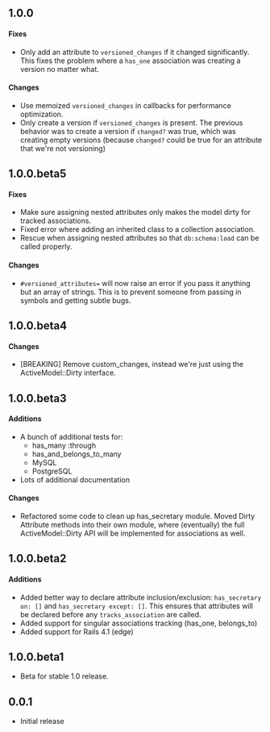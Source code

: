 ## 1.0.0
#### Fixes
* Only add an attribute to `versioned_changes` if it changed significantly.
  This fixes the problem where a `has_one` association was creating a version
  no matter what.

#### Changes
* Use memoized `versioned_changes` in callbacks for performance optimization.
* Only create a version if `versioned_changes` is present. The previous
  behavior was to create a version if `changed?` was true, which was creating
  empty versions (because `changed?` could be true for an attribute that we're
  not versioning)


## 1.0.0.beta5
#### Fixes
* Make sure assigning nested attributes only makes the model dirty for tracked
  associations.
* Fixed error where adding an inherited class to a collection association.
* Rescue when assigning nested attributes so that `db:schema:load` can be
  called properly.

#### Changes
* `#versioned_attributes=` will now raise an error if you pass it anything but
  an array of strings. This is to prevent someone from passing in symbols
  and getting subtle bugs.


## 1.0.0.beta4
#### Changes
* [BREAKING] Remove custom_changes, instead we're just using the
  ActiveModel::Dirty interface.


## 1.0.0.beta3
#### Additions
* A bunch of additional tests for:
  * has_many :through
  * has_and_belongs_to_many
  * MySQL
  * PostgreSQL
* Lots of additional documentation

#### Changes
* Refactored some code to clean up has_secretary module. Moved Dirty Attribute
  methods into their own module, where (eventually) the full ActiveModel::Dirty
  API will be implemented for associations as well.


## 1.0.0.beta2
#### Additions
* Added better way to declare attribute inclusion/exclusion:
  `has_secretary on: []` and `has_secretary except: []`. This ensures that
  attributes will be declared before any `tracks_association` are called.
* Added support for singular associations tracking (has_one, belongs_to)
* Added support for Rails 4.1 (edge)


## 1.0.0.beta1
* Beta for stable 1.0 release.


## 0.0.1
* Initial release
